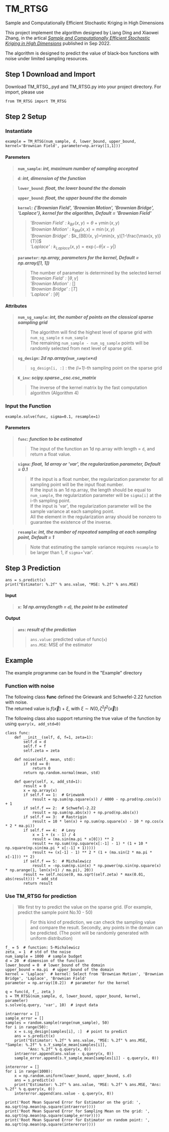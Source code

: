 # TM_RTSG
Sample and Computationally Efficient Stochastic Kriging in High Dimensions


This project implement the algorithm designed by Liang Ding and Xiaowei Zhang, in the artical [*Sample and Computationally Efficient Stochastic Kriging in High Dimensions*](https://doi.org/10.1287/opre.2022.2367) published in Sep 2022.

The algorithm is designed to predict the value of black-box functions with noise under limited sampling resources.

## Step 1 Download and Import
Download TM_RTSG_.pyd and TM_RTSG.py into your project directory. For import, please use 
```
from TM_RTSG import TM_RTSG
```
## Step 2 Setup
### Instantiate
```
example = TM_RTSG(num_sample, d, lower_bound, upper_bound, kernel='Brownian Field', parameter=np.array([1,1]))
```
#### Paremeters
>__`num_sample`: *int, maximum number of sampling accepted*__

>__`d`: *int, dimension of the function*__

>__`lower_bound`: *float, the lower bound the the domain*__

>__`upper_bound`: *float, the upper bound the the domain*__

>__`kernel`: *{'Brownian Field', 'Brownian Motion', 'Brownian Bridge', 'Laplace'}, kernel for the algorithm, Default = 'Brownian Field'*__
>>*'Brownian Field' :* $k_{BF}(x, y)=\theta+\gamma \min(x, y)$<br>
>>*'Brownian Motion' :* $k_{BM}(x, x)=\min(x, y)$ <br>
>>*'Brownian Bridge' :* $k_{BB}(x, y)=\min(x, y)[1-\frac{\max(x, y)}{T}]$ <br>
>>*'Laplace' :* $k_{Laplace}(x, y)=\exp(-\theta|x-y|)$<br>

>__`parameter`: *np.array, parameters for the kernel, Default = np.array([1, 1])*__
>>The number of parameter is determined by the selected kernel <br>
>>*'Brownian Field' :* $[\theta,  \gamma]$<br>
>>*'Brownian Motion' :* $[]$ <br>
>>*'Brownian Bridge' :* $[T]$ <br>
>>*'Laplace' :* $[\theta]$<br>

#### Attributes
>__`num_sg_sample`: *int, the number of points on the classical sparse sampling grid*__ <br>
>> The algorithm will find the highest level of sparse grid with `num_sg_sample` $\leq$ `num_sample` <br>
>> The remaining `num_sample - num_sg_sample` points will be randomly selected from next level of sparse grid.

>__`sg_design`: *2d np.array(`num_sample`*$\times$*`d`)*__ <br>
>>`sg_design[i, :]` : the *(i+1)*-th sampling point on the sparse grid

>__`K_inv`: *scipy.sparse._csc.csc_matrix*__ <br>
>>The inverse of the kernel matrix by the fast computation algorithm (Algorithm 4)


### Input the Function
```
example.solve(func, sigma=0.1, resample=1)
```
#### Paremeters
> __`func`: *function to be estimated*__ <br>
>> The input of the function an 1d np.array with length = `d`, and return a float value.

> __`sigma`: *float, 1d array or 'var', the regularization parameter, Default = 0.1*__ <br>
>> If the input is a float number, the regularization parameter for all sampling point will be the input float number. <br>
>> If the input is an 1d np.array, the length should be equal to `num_sample`, the regularization parameter will be `sigma[i]` at the i-th sampling point. <br>
>> If the input is 'var', the regularization parameter will be the sample variance at each sampling point. <br>
>> All the element in the regularization array should be nonzero to guarantee the existence of the inverse. <br>

> __`resample`: *int, the number of repeated sampling at each sampling point, Default = 1*__ <br>
>> Note that estimating the sample variance requires `resample` to be larger than 1, if `sigma`='var'.
## Step 3 Prediction
```
ans = s.predict(x)
print("Estimator: %.2f" % ans.value, "MSE: %.2f" % ans.MSE)
```
#### Input
> __`x`: *1d np.array(length = `d`), the point to be estimated*__ <br>
#### Output
> __`ans`: *result of the prediction*__ <br>
>> `ans.value`: predicted value of func(`x`) <br>
>> `ans.MSE`: MSE of the estimator <br>

## Example
The example programme can be found in the "Example" directory
### Function with noise
The following class __func__ defined the Griewank and Schwefel-2.22 function with noise. <br>
The returned value is $f(\vec{x}) + \xi$, with $\xi \sim N(0, \zeta^{2}f^{2}(\vec{x}))$ <br>

The following class also support returning the true value of the function by using `query(x, add_std=0)`
```
class func:
    def __init__(self, d, f=1, zeta=1):
        self.d = d
        self.f = f
        self.zeta = zeta

    def noise(self, mean, std):
        if std == 0:
            return 0
        return np.random.normal(mean, std)

    def query(self, x, add_std=1):
        result = 0
        x = np.array(x)
        if self.f == 1:  # Griewank
            result = np.sum(np.square(x)) / 4000 - np.prod(np.cos(x)) + 1
        if self.f == 2:  # Schwefel-2.22
            result = np.sum(np.abs(x)) + np.prod(np.abs(x))
        if self.f == 3:  # Rastrigin
            result = 10 * len(x) + np.sum(np.square(x) - 10 * np.cos(x * 2 * ma.pi))
        if self.f == 4:  # Levy
            x = 1 + (x - 1) / 4
            result = (ma.sin(ma.pi * x[0])) ** 2
            result += np.sum((np.square(x[:-1] - 1) * (1 + 10 * np.square(np.sin(ma.pi * x[:-1] + 1)))))
            result += (x[-1] - 1) ** 2 * (1 + (ma.sin(2 * ma.pi * x[-1])) ** 2)
        if self.f == 5:  # Michalewicz
            result = -np.sum(np.sin(x) * np.power(np.sin(np.square(x) * np.arange(1, len(x)+1) / ma.pi), 20))
        result += self.noise(0, ma.sqrt(self.zeta) * max(0.01, abs(result))) * add_std
        return result
```
### Use TM_RTSG for prediction
> We first try to predict the value on the sparse grid. (For example, predict the sample point No.10 - 50)
>> For this kind of prediction, we can check the sampling value and compare the result.
> Secondly, any points in the domain can be predicted. (The point will be randomly generated with uniform distribution)
```
f_ = 5  # function: 5-Michalewicz
zeta_ = 1  # std of the noise
num_sample = 1000  # sample budget
d = 20  # dimension of the function
lower_bound = 0  # lower_bound of the domain
upper_bound = ma.pi  # upper_bound of the domain
kernel = 'Laplace'  # kernel: Select from 'Brownian Motion', 'Brownian Bridge', 'Laplace', 'Brownian Field'
parameter = np.array([0.2])  # parameter for the kernel

q = func(d, f_, zeta_)
s = TM_RTSG(num_sample, d, lower_bound, upper_bound, kernel, parameter)
s.solve(q.query, 'var', 10)  # input data

intraerror = []
sample_error = []
samples = random.sample(range(num_sample), 50)
for i in range(50):
    x = s.sg_design[samples[i], :]  # point to predict
    ans = s.predict(x)
    print("Estimator: %.2f" % ans.value, "MSE: %.2f" % ans.MSE, "Sample: %.2f" % s.Y_sample_mean[samples[i]],
          "Ans: %.2f" % q.query(x, 0))
    intraerror.append(ans.value - q.query(x, 0))
    sample_error.append(s.Y_sample_mean[samples[i]] - q.query(x, 0))

intererror = []
for i in range(1000):
    x = np.random.uniform(lower_bound, upper_bound, s.d)
    ans = s.predict(x)
    print("Estimator: %.2f" % ans.value, "MSE: %.2f" % ans.MSE, "Ans: %.2f" % q.query(x, 0))
    intererror.append(ans.value - q.query(x, 0))

print('Root Mean Squared Error for Estimator on the grid: ', ma.sqrt(np.mean(np.square(intraerror))))
print('Root Mean Squared Error for Sampling Mean on the grid: ', ma.sqrt(np.mean(np.square(sample_error))))
print('Root Mean Squared Error for Estimator on random point: ', ma.sqrt(np.mean(np.square(intererror))))

```




